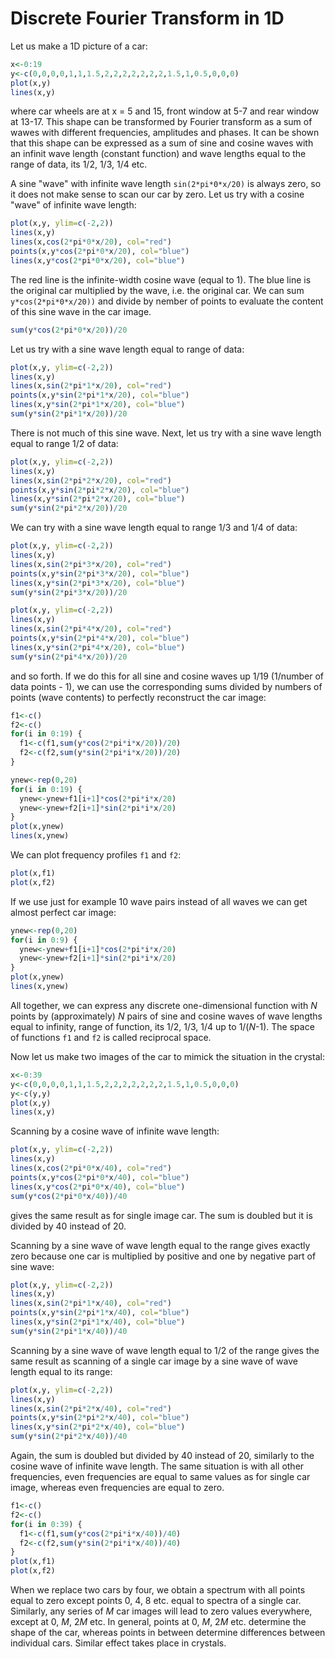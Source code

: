 # Discrete Fourier Transform in 1D

Let us make a 1D picture of a car:

```R
x<-0:19
y<-c(0,0,0,0,1,1,1.5,2,2,2,2,2,2,2,1.5,1,0.5,0,0,0)
plot(x,y)
lines(x,y)
```

where car wheels are at x = 5 and 15, front window at 5-7 and rear window at 13-17.
This shape can be transformed by Fourier transform as a sum of wawes with different
frequencies, amplitudes and phases. It can be shown that this shape can be expressed
as a sum of sine and cosine waves with an infinit wave length (constant function)
and wave lengths equal to the range of data, its 1/2, 1/3, 1/4 etc.

A sine "wave" with infinite wave length `sin(2*pi*0*x/20)` is always zero, so it does
not make sense to scan our car by zero. Let us try with a cosine "wave" of infinite wave length:

```R
plot(x,y, ylim=c(-2,2))
lines(x,y)
lines(x,cos(2*pi*0*x/20), col="red")
points(x,y*cos(2*pi*0*x/20), col="blue")
lines(x,y*cos(2*pi*0*x/20), col="blue")
```

The red line is the infinite-width cosine wave (equal to 1). The blue line is the original
car multiplied by the wave, i.e. the original car. We can sum `y*cos(2*pi*0*x/20))` 
and divide by nember of points to evaluate the content of this sine wave in the car image.

```R
sum(y*cos(2*pi*0*x/20))/20
```

Let us try with a sine wave length equal to range of data:

```R
plot(x,y, ylim=c(-2,2))
lines(x,y)
lines(x,sin(2*pi*1*x/20), col="red")
points(x,y*sin(2*pi*1*x/20), col="blue")
lines(x,y*sin(2*pi*1*x/20), col="blue")
sum(y*sin(2*pi*1*x/20))/20
```

There is not much of this sine wave. Next, let us try with a sine wave length equal
to range 1/2 of data:

```R
plot(x,y, ylim=c(-2,2))
lines(x,y)
lines(x,sin(2*pi*2*x/20), col="red")
points(x,y*sin(2*pi*2*x/20), col="blue")
lines(x,y*sin(2*pi*2*x/20), col="blue")
sum(y*sin(2*pi*2*x/20))/20
```

We can try with a sine wave length equal to range 1/3 and 1/4 of data:

```R
plot(x,y, ylim=c(-2,2))
lines(x,y)
lines(x,sin(2*pi*3*x/20), col="red")
points(x,y*sin(2*pi*3*x/20), col="blue")
lines(x,y*sin(2*pi*3*x/20), col="blue")
sum(y*sin(2*pi*3*x/20))/20
```

```R
plot(x,y, ylim=c(-2,2))
lines(x,y)
lines(x,sin(2*pi*4*x/20), col="red")
points(x,y*sin(2*pi*4*x/20), col="blue")
lines(x,y*sin(2*pi*4*x/20), col="blue")
sum(y*sin(2*pi*4*x/20))/20
```

and so forth. If we do this for all sine and cosine waves up 1/19 (1/number of data points - 1),
we can use the corresponding sums divided by numbers of points (wave contents) to perfectly
reconstruct the car image:

```R
f1<-c()
f2<-c()
for(i in 0:19) {
  f1<-c(f1,sum(y*cos(2*pi*i*x/20))/20)
  f2<-c(f2,sum(y*sin(2*pi*i*x/20))/20)
}
```

```R
ynew<-rep(0,20)
for(i in 0:19) {
  ynew<-ynew+f1[i+1]*cos(2*pi*i*x/20)
  ynew<-ynew+f2[i+1]*sin(2*pi*i*x/20)
}
plot(x,ynew)
lines(x,ynew)
```

We can plot frequency profiles `f1` and `f2`:

```R
plot(x,f1)
plot(x,f2)
```

If we use just for example 10 wave pairs instead of all waves we can get almost perfect
car image:

```R
ynew<-rep(0,20)
for(i in 0:9) {
  ynew<-ynew+f1[i+1]*cos(2*pi*i*x/20)
  ynew<-ynew+f2[i+1]*sin(2*pi*i*x/20)
}
plot(x,ynew)
lines(x,ynew)
```

All together, we can express any discrete one-dimensional function with *N* points by (approximately)
*N* pairs of sine and cosine waves of wave lengths equal to infinity, range of function, its 1/2, 1/3,
1/4 up to 1/(*N*-1). The space of functions `f1` and `f2` is called reciprocal space.

Now let us make two images of the car to mimick the situation in the crystal:

```R
x<-0:39
y<-c(0,0,0,0,1,1,1.5,2,2,2,2,2,2,2,1.5,1,0.5,0,0,0)
y<-c(y,y)
plot(x,y)
lines(x,y)
```

Scanning by a cosine wave of infinite wave length:

```R
plot(x,y, ylim=c(-2,2))
lines(x,y)
lines(x,cos(2*pi*0*x/40), col="red")
points(x,y*cos(2*pi*0*x/40), col="blue")
lines(x,y*cos(2*pi*0*x/40), col="blue")
sum(y*cos(2*pi*0*x/40))/40
```

gives the same result as for single image car. The sum is doubled but it is divided by 40 instead of 20.

Scanning by a sine wave of wave length equal to the range gives exactly zero because one car is multiplied
by positive and one by negative part of sine wave:

```R
plot(x,y, ylim=c(-2,2))
lines(x,y)
lines(x,sin(2*pi*1*x/40), col="red")
points(x,y*sin(2*pi*1*x/40), col="blue")
lines(x,y*sin(2*pi*1*x/40), col="blue")
sum(y*sin(2*pi*1*x/40))/40
```

Scanning by a sine wave of wave length equal to 1/2 of the range gives the same result as scanning of a
single car image by a sine wave of wave length equal to its range:

```R
plot(x,y, ylim=c(-2,2))
lines(x,y)
lines(x,sin(2*pi*2*x/40), col="red")
points(x,y*sin(2*pi*2*x/40), col="blue")
lines(x,y*sin(2*pi*2*x/40), col="blue")
sum(y*sin(2*pi*2*x/40))/40
```

Again, the sum is doubled but divided by 40 instead of 20, similarly to the cosine wave of infinite
wave length. The same situation is with all other frequencies, even frequencies are equal to same values
as for single car image, whereas even frequencies are equal to zero.

```R
f1<-c()
f2<-c()
for(i in 0:39) {
  f1<-c(f1,sum(y*cos(2*pi*i*x/40))/40)
  f2<-c(f2,sum(y*sin(2*pi*i*x/40))/40)
}
plot(x,f1)
plot(x,f2)
```

When we replace two cars by four, we obtain a spectrum with all points equal to zero except points
0, 4, 8 etc. equal to spectra of a single car. Similarly, any series of *M* car images will lead to
zero values everywhere, except at 0, *M*, 2*M* etc. In general, points at 0, *M*, 2*M* etc. determine
the shape of the car, whereas points in between determine differences between individual cars.
Similar effect takes place in crystals.




